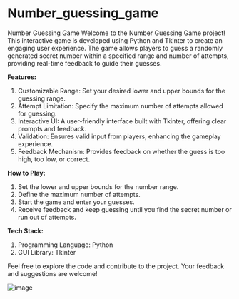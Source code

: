 # Number_guessing_game
Number Guessing Game Welcome to the Number Guessing Game project! This interactive game is developed using Python and Tkinter to create an engaging user experience. The game allows players to guess a randomly generated secret number within a specified range and number of attempts, providing real-time feedback to guide their guesses.

**Features:**
1. Customizable Range: Set your desired lower and upper bounds for the guessing range.
2. Attempt Limitation: Specify the maximum number of attempts allowed for guessing.
3. Interactive UI: A user-friendly interface built with Tkinter, offering clear prompts and feedback.
4. Validation: Ensures valid input from players, enhancing the gameplay experience.
5. Feedback Mechanism: Provides feedback on whether the guess is too high, too low, or correct.

**How to Play:**
1. Set the lower and upper bounds for the number range.
2. Define the maximum number of attempts.
3. Start the game and enter your guesses.
4. Receive feedback and keep guessing until you find the secret number or run out of attempts.

**Tech Stack:**
1. Programming Language: Python
2. GUI Library: Tkinter

Feel free to explore the code and contribute to the project. Your feedback and suggestions are welcome!

![image](https://github.com/user-attachments/assets/274fde93-8391-4bcb-88cd-e2123dd8dc87)

